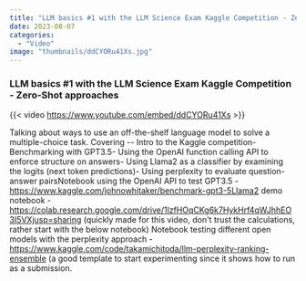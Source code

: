 ```yaml
---
title: "LLM basics #1 with the LLM Science Exam Kaggle Competition - Zero-Shot approaches"
date: 2023-08-07
categories: 
  - "Video"
image: "thumbnails/ddCYORu41Xs.jpg"
---
```


### LLM basics #1 with the LLM Science Exam Kaggle Competition - Zero-Shot approaches

{{< video https://www.youtube.com/embed/ddCYORu41Xs >}}

Talking about ways to use an off-the-shelf language model to solve a multiple-choice task. Covering -- Intro to the Kaggle competition- Benchmarking with GPT3.5- Using the OpenAI function calling API to enforce structure on answers- Using Llama2 as a classifier by examining the logits (next token predictions)- Using perplexity to evaluate question-answer pairsNotebook using the OpenAI API to test GPT3.5 - https://www.kaggle.com/johnowhitaker/benchmark-gpt3-5Llama2 demo notebook - https://colab.research.google.com/drive/1lzfHOqCKg6k7HykHrf4qWJhhEO3I5VXjusp=sharing (quickly made for this video, don't trust the calculations, rather start with the below notebook)  Notebook testing different open models with the perplexity approach - https://www.kaggle.com/code/takamichitoda/llm-perplexity-ranking-ensemble (a good template to start experimenting since it shows how to run as a submission.
